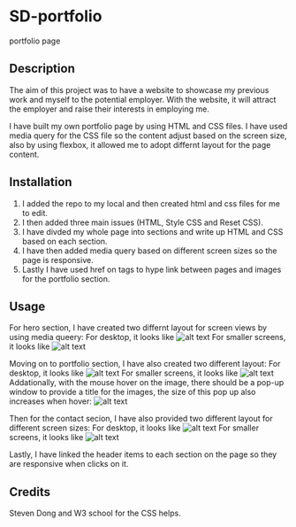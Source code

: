 # SD-portfolio
portfolio page 


## Description

The aim of this project was to have a website to showcase my previous work and myself to the potential employer. With the website, it will attract the employer and raise their interests in employing me. 


<!-- - What problem does it solve?
- What did you learn? -->
I have built my own portfolio page by using HTML and CSS files. I have used media query for the CSS file so the content adjust based on the screen size, also by using flexbox, it allowed me to adopt differnt layout for the page content. 


## Installation

1. I added the repo to my local and then created html and css files for me to edit. 
2. I then added three main issues (HTML, Style CSS and Reset CSS).
3. I have divded my whole page into sections and write up HTML and CSS based on each section. 
4. I have then added media query based on different screen sizes so the page is responsive. 
5. Lastly I have used href on tags to hype link between pages and images for the portfolio section. 

## Usage

For hero section, I have created two differnt layout for screen views by using media queery: 
For desktop, it looks like 
![alt text](./Assets/images/untitled%20folder/About%20big.png)
For smaller screens, it looks like 
![alt text](./Assets/images/untitled%20folder/About%20Small.png)

Moving on to portfolio section, I have also created two different layout:
For desktop, it looks like 
![alt text](./Assets/images/untitled%20folder/Port%20big.png)
For smaller screens, it looks like 
![alt text](./Assets/images/untitled%20folder/Port%20small.png)
Addationally, with the mouse hover on the image, there should be a pop-up window to provide a title for the images, the size of this pop up also increases when hover:
![alt text](./Assets/images/untitled%20folder/Port%20zoom.png)

Then for the contact secion, I have also provided two different layout for different screen sizes: 
For desktop, it looks like 
![alt text](./Assets/images/untitled%20folder/Contact%20big.png)
For smaller screens, it looks like 
![alt text](./Assets/images/untitled%20folder/Contact%20small.png)

Lastly, I have linked the header items to each section on the page so they are responsive when clicks on it. 

## Credits

Steven Dong 
and W3 school for the CSS helps. 





